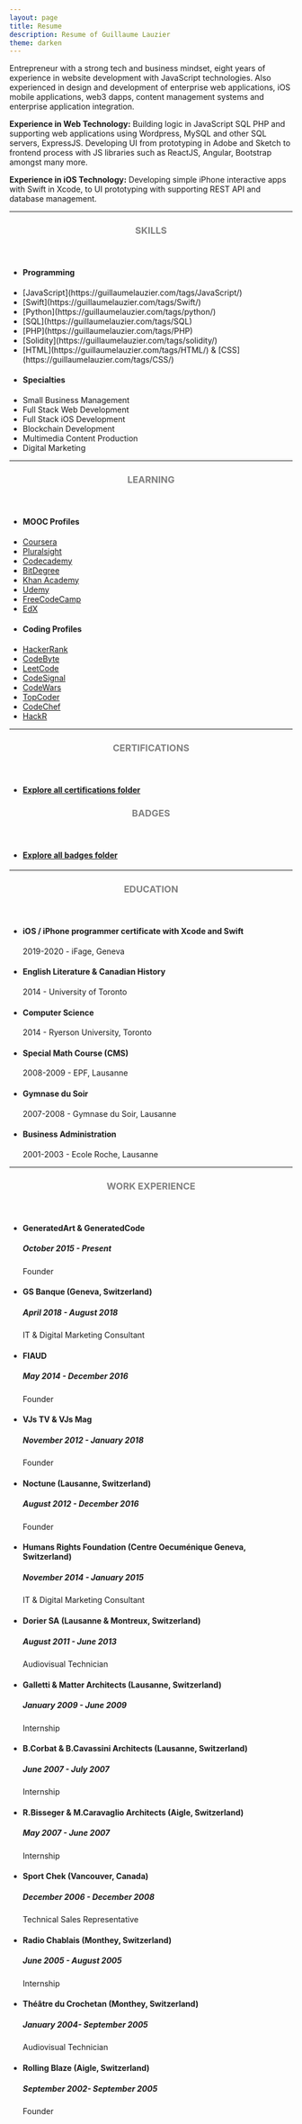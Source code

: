 ```yaml
---
layout: page
title: Resume
description: Resume of Guillaume Lauzier
theme: darken
---
```

Entrepreneur with a strong tech and business mindset, eight years of experience in website development with JavaScript technologies. Also experienced in design and development of enterprise web applications, iOS mobile applications, web3 dapps, content management systems and enterprise application integration.

**Experience in Web Technology:**
Building logic in JavaScript SQL PHP and supporting web applications using Wordpress, MySQL and other SQL servers, ExpressJS. Developing UI from prototyping in Adobe and Sketch to frontend process with JS libraries such as ReactJS, Angular, Bootstrap amongst many more.

**Experience in iOS Technology:**
Developing simple iPhone interactive apps with Swift in Xcode, to UI prototyping with supporting REST API and database management.
<hr/>
<!-- Skills -->
<section class="row">
	<header class="col-md-3">
		<h3 style="text-transform:uppercase;color:gray">Skills</h3>
	</header>
	<div class="col-md-9">
		<div class="row">
			<div class="col-md-6">
				<ul class="list-group">
					<li class="list-group-item active"><h4><strong>Programming</strong></h4></li>
					<li class="list-group-item">
						[JavaScript](https://guillaumelauzier.com/tags/JavaScript/)
					</li>
					<li class="list-group-item">
						[Swift](https://guillaumelauzier.com/tags/Swift/)
					</li>
					<li class="list-group-item">
						[Python](https://guillaumelauzier.com/tags/python/)
					</li>
					<li class="list-group-item">
						[SQL](https://guillaumelauzier.com/tags/SQL)
					</li>
					<li class="list-group-item">
						[PHP](https://guillaumelauzier.com/tags/PHP)
					</li>
					<li class="list-group-item">
						[Solidity](https://guillaumelauzier.com/tags/solidity/)
					</li>
					<li class="list-group-item">
						[HTML](https://guillaumelauzier.com/tags/HTML/) & 
						[CSS](https://guillaumelauzier.com/tags/CSS/)
					</li>
				</ul>
			</div>
			<div class="col-md-6">
				<ul class="list-group">
					<li class="list-group-item active"><h4><strong>Specialties</strong></h4></li>
					<li class="list-group-item">Small Business Management</li>
					<li class="list-group-item">Full Stack Web Development</li>
					<li class="list-group-item">Full Stack iOS Development</li>
					<li class="list-group-item">Blockchain Development</li>
					<li class="list-group-item">Multimedia Content Production</li>
					<li class="list-group-item">Digital Marketing</li>				
				</ul>
			</div>
		</div>
	</div>
</section>
<hr/>
<!-- Skills -->
<section class="row">
	<header class="col-md-3">
		<h3 style="text-transform:uppercase;color:gray">Learning</h3>
	</header>
	<div class="col-md-9">
		<div class="row">
			<div class="col-md-6">
				<ul class="list-group">
					<li class="list-group-item active"><h4><strong>MOOC Profiles</strong></h4></li>
					<li class="list-group-item">
						<a href="https://www.coursera.org/user/b4891b2e63903f214571167dc955d178" 									target="_blank">Coursera</a>
					</li>
					<li class="list-group-item">
						<a href="https://app.pluralsight.com/profile/guillaumelauzier" 									target="_blank">Pluralsight</a>
					</li>
					<li class="list-group-item">
						<a href="https://www.codecademy.com/profiles/guillaumelauzier" 									target="_blank">Codecademy</a>
					</li>					
					<li class="list-group-item">
						<a href="https://www.bitdegree.org/user/guillaumelauzier/profile" 									target="_blank">BitDegree</a>
					</li>
					<li class="list-group-item">
						<a href="https://www.khanacademy.org/profile/guillaumelauzier/" 									target="_blank">Khan Academy</a>
					</li>
					<li class="list-group-item">
						<a href="https://www.udemy.com/user/guillaume-lauzier-3/" 									target="_blank">Udemy</a>
					</li>
					<li class="list-group-item">
						<a href="https://www.freecodecamp.org/guillaumelauzier" 									target="_blank">FreeCodeCamp</a>
					</li>
					<li class="list-group-item">
						<a href="https://profile.edx.org/u/guillaumelauzier" 									target="_blank">EdX</a>
					</li>
				</ul>
			</div>
			<div class="col-md-6">
				<ul class="list-group">
					<li class="list-group-item active"><h4><strong>Coding Profiles</strong></h4></li>
					<li class="list-group-item">
						<a href="https://www.hackerrank.com/Guillaumelauzier" 									target="_blank">HackerRank</a>
					</li>
					<li class="list-group-item">
						<a href="https://coderbyte.com/profile/guillaumelauzier" 									target="_blank">CodeByte</a>
					</li>
					<li class="list-group-item">
						<a href="https://leetcode.com/guillaumelauzier/" 									target="_blank">LeetCode</a>
					</li>
					<li class="list-group-item">
						<a href="https://app.codesignal.com/profile/llaulau" 									target="_blank">CodeSignal</a>
					</li>
					<li class="list-group-item">
						<a href="https://www.codewars.com/users/guillaumelauzier" 									target="_blank">CodeWars</a>
					</li>
					<li class="list-group-item">
						<a href="https://www.topcoder.com/members/Llaulau" 									target="_blank">TopCoder</a>
					</li>					
					<li class="list-group-item">
						<a href="https://www.codechef.com/users/llaulau" 									target="_blank">CodeChef</a>
					</li>
					<li class="list-group-item">
						<a href="https://hackr.io/guillaumelauzier" 									target="_blank">HackR</a>
					</li>
				</ul>
			</div>
		</div>
	</div>
</section>
<hr/>
<!-- Certifications -->
<section class="row">
	<header class="col-md-3">
		<h3 style="text-transform:uppercase;color:gray">Certifications</h3>
	</header>
	<div class="col-md-9">
		<div class="row">
			<div class="col-md-6">
				<ul class="list-group">
					<li class="list-group-item active"><h4><strong><a href="https://drive.google.com/drive/folders/16wFJobrMlWcASuzTC4sHIJJKZxnhS6wU?usp=sharing" target="_blank">Explore all certifications folder</a></strong></h4></li>
				</ul>
			</div>
		</div>
	</div>
	<header class="col-md-3">
		<h3 style="text-transform:uppercase;color:gray">Badges</h3>
	</header>
	<div class="col-md-9">
		<div class="row">
			<div class="col-md-6">
				<ul class="list-group">
					<li class="list-group-item active"><h4><strong><a href="https://drive.google.com/open?id=1tCPiQfnRU45oM2hF-knJDOXXy6-hd1Yz" target="_blank">Explore all badges folder</a></strong></h4></li>
				</ul>
			</div>
		</div>
	</div>
</section>
<hr/>
<!-- Education -->
<section class="row">
	<header class="col-md-3">
		<h3 style="text-transform:uppercase;color:gray">Education</h3>
	</header>
	<div class="col-md-9">
		<ul>
			<li>
				<h4>iOS / iPhone programmer certificate with Xcode and Swift</h4>
				<p>2019-2020 - iFage, Geneva</p>
			</li>
			<li>
				<h4>English Literature & Canadian History</h4>
				<p>2014 - University of Toronto</p>
			</li>
			<li>
				<h4>Computer Science</h4>
				<p>2014 - Ryerson University, Toronto</p>
			</li>
			<li>
				<h4>Special Math Course (CMS)</h4>
				<p>2008-2009 - EPF, Lausanne</p>
			</li>
			<li>
				<h4>Gymnase du Soir</h4>
				<p>2007-2008 - Gymnase du Soir, Lausanne</p>
			</li>
			<li>
				<h4>Business Administration</h4>
				<p>2001-2003 - Ecole Roche, Lausanne</p>
			</li>
		</ul>
	</div>
</section>
<hr/>
<!-- Work -->
<section class="row">
	<header class="col-md-3">
		<h3 style="text-transform:uppercase;color:gray">Work Experience</h3>
	</header>
	<div class="col-md-9">
		<ul>
			<li>
				<h4>GeneratedArt & GeneratedCode</h4>
				<h5>October 2015 - Present</h5>
				<p>Founder</p>
			</li>
			<li>
				<h4>GS Banque (Geneva, Switzerland)</h4>
				<h5>April 2018 - August 2018</h5>
				<p>IT & Digital Marketing Consultant</p>
			</li>
			<li>
				<h4>FIAUD</h4>
				<h5>May 2014 - December 2016</h5>
				<p>Founder</p>
			</li>
			<li>
				<h4>VJs TV & VJs Mag</h4>
				<h5>November 2012 - January 2018</h5>
				<p>Founder</p>
			</li>
			<li>
				<h4>Noctune (Lausanne, Switzerland)</h4>
				<h5>August 2012 - December 2016</h5>
				<p>Founder</p>
			</li>
			<li>
				<h4>Humans Rights Foundation (Centre Oecuménique Geneva, Switzerland)</h4>
				<h5>November 2014 - January 2015</h5>
				<p>IT & Digital Marketing Consultant</p>
			</li>
			<li>
				<h4>Dorier SA (Lausanne & Montreux, Switzerland)</h4>
				<h5>August 2011 - June 2013</h5>
				<p>Audiovisual Technician</p>
			</li>
			<li>
				<h4>Galletti & Matter Architects (Lausanne, Switzerland)</h4>
				<h5>January 2009 - June 2009</h5>
				<p>Internship</p>
			</li>
			<li>
				<h4>B.Corbat & B.Cavassini Architects (Lausanne, Switzerland)</h4>
				<h5>June 2007 - July 2007</h5>
				<p>Internship</p>
			</li>
			<li>
				<h4>R.Bisseger & M.Caravaglio Architects (Aigle, Switzerland)</h4>
				<h5>May 2007 - June 2007</h5>
				<p>Internship</p>
			</li>
			<li>
				<h4>Sport Chek (Vancouver, Canada)</h4>
				<h5>December 2006 - December 2008</h5>
				<p>Technical Sales Representative</p>
			</li>
			<li>
				<h4>Radio Chablais (Monthey, Switzerland)</h4>
				<h5>June 2005 - August 2005</h5>
				<p>Internship</p>
			</li>
			<li>
				<h4>Théâtre du Crochetan (Monthey, Switzerland)</h4>
				<h5>January 2004- September 2005</h5>
				<p>Audiovisual Technician</p>
			</li>
			<li>
				<h4>Rolling Blaze (Aigle, Switzerland)</h4>
				<h5>September 2002- September 2005</h5>
				<p>Founder</p>
			</li>
		</ul>
	</div>
</section>

